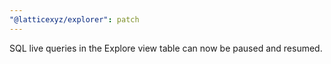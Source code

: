 ```yaml
---
"@latticexyz/explorer": patch
---
```


SQL live queries in the Explore view table can now be paused and resumed.

